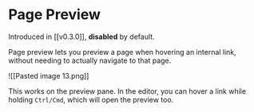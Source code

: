 # Page Preview

Introduced in [[v0.3.0]], **disabled** by default.

Page preview lets you preview a page when hovering an internal link, without needing to actually navigate to that page.

![[Pasted image 13.png]]

This works on the preview pane. In the editor, you can hover a link while holding `Ctrl/Cmd`, which will open the preview too.
